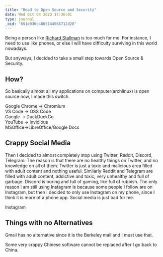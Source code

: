 ```yaml
---
title: "Road to Open Source and Security"
date: Wed Oct 04 2023 17:30:01
type: journal
_oid: "651e036d4865144065712d28"
---
```

Being a person like [Richard Stallman](https://stallman.org/) is too
much for me. For instance, I need to use like phones, or else I will
have difficulty surviving in this world nowadays.

But anyways, I decided to take a small step towards Open Source &
Security.

## How?

So basically almost all my applications on computer(archlinux) is open
source now, I made this switch.

Google Chrome -\> Chromium\
VS Code -\> OSS Code\
Google -\> DuckDuckGo\
YouTube -\> Invidious\
MSOffice-\>LibreOffice/Google Docs

## Crappy Social Media

Then I decided to almost completely stop using Twitter, Reddit, Discord,
Telegram. The reason is that there are no healthy things on Twitter, and
no knowledge on all of them. Twitter is just a toxic and malicious area
filled with adult content and nothing useful. Similarly Reddit and
Telegram are filled with adult content, addictive and toxic, very
unhealthy and full of garbage. Discord is boring and full of gaming,
like full of rubbish. The only reason I am still using Instagram is
because some people I follow are on Instagram, but then I decided to
only use Instagram on my phone, since I think it is more of a phone app.
Social media is just bad for me.

Instagram

## Things with no Alternatives

Gmail has no alternative since it is the Berkeley mail and I must use
that.

Some very crappy Chinese software cannot be replaced after I go back to
China.
